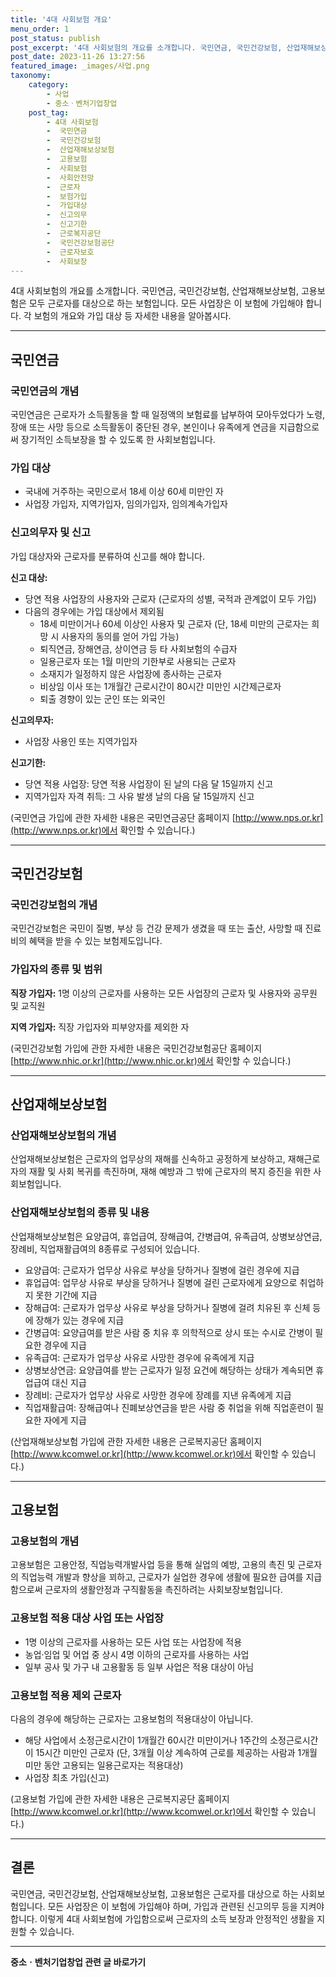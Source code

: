 ```yaml
---
title: '4대 사회보험 개요'
menu_order: 1
post_status: publish
post_excerpt: '4대 사회보험의 개요를 소개합니다. 국민연금, 국민건강보험, 산업재해보상보험, 고용보험은 모두 근로자를 대상으로 하는 보험입니다. 모든 사업장은 이 보험에 가입해야 합니다. 각 보험의 개요와 가입 대상 등 자세한 내용을 알아봅시다.'
post_date: 2023-11-26 13:27:56
featured_image: _images/사업.png
taxonomy:
    category:
        - 사업
        - 중소ㆍ벤처기업창업
    post_tag:
        - 4대 사회보험
        -  국민연금
        -  국민건강보험
        -  산업재해보상보험
        -  고용보험
        -  사회보험
        -  사회안전망
        -  근로자
        -  보험가입
        -  가입대상
        -  신고의무
        -  신고기한
        -  근로복지공단
        -  국민건강보험공단
        -  근로자보호
        -  사회보장
---
```



4대 사회보험의 개요를 소개합니다. 국민연금, 국민건강보험, 산업재해보상보험, 고용보험은 모두 근로자를 대상으로 하는 보험입니다. 모든 사업장은 이 보험에 가입해야 합니다. 각 보험의 개요와 가입 대상 등 자세한 내용을 알아봅시다.

---

## 국민연금

### 국민연금의 개념

국민연금은 근로자가 소득활동을 할 때 일정액의 보험료를 납부하여 모아두었다가 노령, 장애 또는 사망 등으로 소득활동이 중단된 경우, 본인이나 유족에게 연금을 지급함으로써 장기적인 소득보장을 할 수 있도록 한 사회보험입니다.

### 가입 대상

- 국내에 거주하는 국민으로서 18세 이상 60세 미만인 자
- 사업장 가입자, 지역가입자, 임의가입자, 임의계속가입자

### 신고의무자 및 신고

가입 대상자와 근로자를 분류하여 신고를 해야 합니다.

**신고 대상:**
- 당연 적용 사업장의 사용자와 근로자 (근로자의 성별, 국적과 관계없이 모두 가입)
- 다음의 경우에는 가입 대상에서 제외됨
  - 18세 미만이거나 60세 이상인 사용자 및 근로자 (단, 18세 미만의 근로자는 희망 시 사용자의 동의를 얻어 가입 가능) 
  - 퇴직연금, 장해연금, 상이연금 등 타 사회보험의 수급자
  - 일용근로자 또는 1월 미만의 기한부로 사용되는 근로자
  - 소재지가 일정하지 않은 사업장에 종사하는 근로자
  - 비상임 이사 또는 1개월간 근로시간이 80시간 미만인 시간제근로자
  - 퇴출 경향이 있는 군인 또는 외국인

**신고의무자:**
- 사업장 사용인 또는 지역가입자

**신고기한:**
- 당연 적용 사업장: 당연 적용 사업장이 된 날의 다음 달 15일까지 신고
- 지역가입자 자격 취득: 그 사유 발생 날의 다음 달 15일까지 신고

(국민연금 가입에 관한 자세한 내용은 국민연금공단 홈페이지 [http://www.nps.or.kr](http://www.nps.or.kr)에서 확인할 수 있습니다.)

---

## 국민건강보험

### 국민건강보험의 개념

국민건강보험은 국민이 질병, 부상 등 건강 문제가 생겼을 때 또는 출산, 사망할 때 진료비의 혜택을 받을 수 있는 보험제도입니다.

### 가입자의 종류 및 범위

**직장 가입자:** 1명 이상의 근로자를 사용하는 모든 사업장의 근로자 및 사용자와 공무원 및 교직원 

**지역 가입자:** 직장 가입자와 피부양자를 제외한 자

(국민건강보험 가입에 관한 자세한 내용은 국민건강보험공단 홈페이지 [http://www.nhic.or.kr](http://www.nhic.or.kr)에서 확인할 수 있습니다.)

---

## 산업재해보상보험

### 산업재해보상보험의 개념

산업재해보상보험은 근로자의 업무상의 재해를 신속하고 공정하게 보상하고, 재해근로자의 재활 및 사회 복귀를 촉진하며, 재해 예방과 그 밖에 근로자의 복지 증진을 위한 사회보험입니다.

### 산업재해보상보험의 종류 및 내용

산업재해보상보험은 요양급여, 휴업급여, 장해급여, 간병급여, 유족급여, 상병보상연금, 장례비, 직업재활급여의 8종류로 구성되어 있습니다.

- 요양급여: 근로자가 업무상 사유로 부상을 당하거나 질병에 걸린 경우에 지급
- 휴업급여: 업무상 사유로 부상을 당하거나 질병에 걸린 근로자에게 요양으로 취업하지 못한 기간에 지급
- 장해급여: 근로자가 업무상 사유로 부상을 당하거나 질병에 걸려 치유된 후 신체 등에 장해가 있는 경우에 지급
- 간병급여: 요양급여를 받은 사람 중 치유 후 의학적으로 상시 또는 수시로 간병이 필요한 경우에 지급
- 유족급여: 근로자가 업무상 사유로 사망한 경우에 유족에게 지급
- 상병보상연금: 요양급여를 받는 근로자가 일정 요건에 해당하는 상태가 계속되면 휴업급여 대신 지급
- 장례비: 근로자가 업무상 사유로 사망한 경우에 장례를 지낸 유족에게 지급
- 직업재활급여: 장해급여나 진폐보상연금을 받은 사람 중 취업을 위해 직업훈련이 필요한 자에게 지급

(산업재해보상보험 가입에 관한 자세한 내용은 근로복지공단 홈페이지 [http://www.kcomwel.or.kr](http://www.kcomwel.or.kr)에서 확인할 수 있습니다.)

---

## 고용보험

### 고용보험의 개념

고용보험은 고용안정, 직업능력개발사업 등을 통해 실업의 예방, 고용의 촉진 및 근로자의 직업능력 개발과 향상을 꾀하고, 근로자가 실업한 경우에 생활에 필요한 급여를 지급함으로써 근로자의 생활안정과 구직활동을 촉진하려는 사회보장보험입니다.

### 고용보험 적용 대상 사업 또는 사업장

- 1명 이상의 근로자를 사용하는 모든 사업 또는 사업장에 적용
- 농업·임업 및 어업 중 상시 4명 이하의 근로자를 사용하는 사업
- 일부 공사 및 가구 내 고용활동 등 일부 사업은 적용 대상이 아님

### 고용보험 적용 제외 근로자

다음의 경우에 해당하는 근로자는 고용보험의 적용대상이 아닙니다.

- 해당 사업에서 소정근로시간이 1개월간 60시간 미만이거나 1주간의 소정근로시간이 15시간 미만인 근로자 (단, 3개월 이상 계속하여 근로를 제공하는 사람과 1개월 미만 동안 고용되는 일용근로자는 적용대상)
- 사업장 최초 가입(신고)

(고용보험 가입에 관한 자세한 내용은 근로복지공단 홈페이지 [http://www.kcomwel.or.kr](http://www.kcomwel.or.kr)에서 확인할 수 있습니다.)

---

## 결론

국민연금, 국민건강보험, 산업재해보상보험, 고용보험은 근로자를 대상으로 하는 사회보험입니다. 모든 사업장은 이 보험에 가입해야 하며, 가입과 관련된 신고의무 등을 지켜야 합니다. 이렇게 4대 사회보험에 가입함으로써 근로자의 소득 보장과 안정적인 생활을 지원할 수 있습니다.


<!-- wp:separator -->
<hr class="wp-block-separator has-alpha-channel-opacity"/>
<!-- /wp:separator -->

<!-- wp:group {"backgroundColor":"base","layout":{"type":"constrained"}} -->
<div class="wp-block-group has-base-background-color has-background"><!-- wp:paragraph {"align":"center","fontSize":"medium"} -->
<p class="has-text-align-center has-large-font-size"><strong>중소ㆍ벤처기업창업 관련 글 바로가기</strong></p>
<!-- /wp:paragraph -->


<!-- wp:latest-posts
{"categories":[{"id":27141,"count":19,"description":"","link":"https://uknowlaw.com/category/%ec%a4%91%ec%86%8c%e3%86%8d%eb%b2%a4%ec%b2%98%ea%b8%b0%ec%97%85%ec%b0%bd%ec%97%85/","name":"중소ㆍ벤처기업창업","slug":"중소ㆍ벤처기업창업","taxonomy":"category","parent":0,"meta":[],"_links":{"self":[{"href":"https://uknowlaw.com/wp-json/wp/v2/categories/27141"}],"collection":[{"href":"https://uknowlaw.com/wp-json/wp/v2/categories"}],"about":[{"href":"https://uknowlaw.com/wp-json/wp/v2/taxonomies/category"}],"wp:post_type":[{"href":"https://uknowlaw.com/wp-json/wp/v2/posts?categories=27141"}],"curies":[{"name":"wp","href":"https://api.w.org/{rel}","templated":true}]}}],"postsToShow":100,"excerptLength":28,"postLayout":"grid","columns":2,"featuredImageAlign":"left","featuredImageSizeSlug":"large","fontSize":"small"} /--></div>
<!-- /wp:group -->